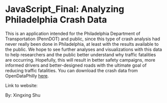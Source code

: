 # JavaScript_Final: Analyzing Philadelphia Crash Data

This is an application intended for the Philadelphia Department of Transportation (PennDOT) and public, since this type of crash analysis had never really been done in Philadelphia, at least with the results available to the public. We hope to see further analyses and visualizations with this data to help researchers and the public better understand why traffic fatalities are occurring. Hopefully, this will result in better safety campaigns, more informed drivers and better-designed roads with the ultimate goal of reducing traffic fatalities. You can download the crash data from OpenDataPhilly [here](https://www.opendataphilly.org/dataset/vehicular-crash-data).

Link to website:

By: Xingxing Shu 
